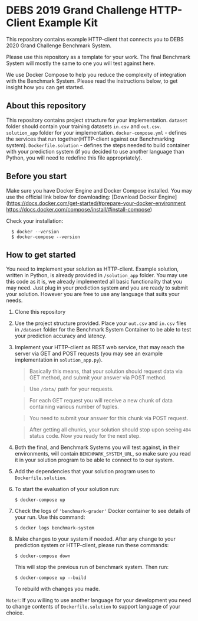 # DEBS 2019 Grand Challenge HTTP-Client Example Kit

This repository contains example HTTP-client that connects you to DEBS 2020 Grand Challenge Benchmark System.

Please use this repository as a template for your work. The final Benchmark System will mostly the same to one you will test against here.

We use Docker Compose to help you reduce the complexity of integration with the Benchmark System.
Please read the instructions below, to get insight how you can get started.

## About this repository

This repository contains project structure for your implementation.
`dataset` folder should contain your training datasets `in.csv` and `out.csv`.
`solution_app` folder for your implementation.
`docker-compose.yml` - defines the services that run together(HTTP-client against our Benchmarking system).
`Dockerfile.solution` - defines the steps needed to build container with your prediction system (if you decided to use another language than Python, you will need to redefine this file appropriately).

## Before you start

Make sure you have Docker Engine and Docker Compose installed.
You may use the official link below for downloading:
[Download Docker Engine](https://docs.docker.com/get-started/#prepare-your-docker-environment
https://docs.docker.com/compose/install/#install-compose)

Check your installation:
```
  $ docker --version
  $ docker-compose --version
```

## How to get started

You need to implement your solution as HTTP-client. Example solution, written in Python, is already provided in `/solution_app` folder.
You may use this code as it is, we already implemented all basic functionality that you may need. Just plug in your prediction system and you are ready to submit your solution.
However you are free to use any language that suits your needs.

1. Clone this repository
2. Use the project structure provided. Place your `out.csv` and `in.csv` files in `/dataset` folder for the Benchmark System Container to be able to test your prediction accuracy and latency.
3. Implement your HTTP-client as REST web service, that may reach the server via GET and POST requests (you may see an example implementation in `solution_app.py`).

    >Basically this means, that your solution should request data via GET method, and submit your answer via POST method.

    >Use `/data/` path for your requests.

    >For each GET request you will receive a new chunk of data containing various number of tuples.

    >You need to submit your answer for this chunk via POST request.

    >After getting all chunks, your solution should stop upon seeing `404` status code. Now you ready for the next step.

4. Both the final, and Benchmark Systems you will test against, in their environments, will contain `BENCHMARK_SYSTEM_URL`, so make sure you read it in your solution program to be able to connect to to our system.
4. Add the dependencies that your solution program uses to `Dockerfile.solution`.
5. To start the evaluation of your solution run:
      ```
      $ docker-compose up
      ```
6. Check the logs of `'benchmark-grader'` Docker container to see details of your run.
    Use this command:
      ```
      $ docker logs benchmark-system
      ```
7. Make changes to your system if needed.
After any change to your prediction system or HTTP-client, please run these commands:
      ```
      $ docker-compose down
      ```
    This will stop the previous run of benchmark system. Then run:
      ```
      $ docker-compose up --build
      ```
    To rebuild with changes you made.

`Note!`: If you willing to use another language for your development you need to change contents of `Dockerfile.solution` to support language of your choice.
